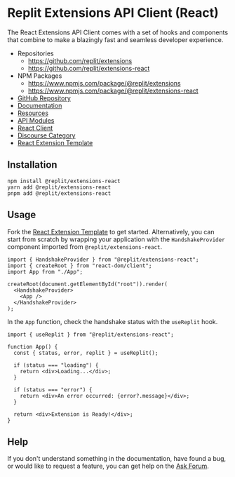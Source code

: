 # Replit Extensions API Client (React)

The React Extensions API Client comes with a set of hooks and components that combine to make a blazingly fast and seamless developer experience.

- Repositories
  - https://github.com/replit/extensions
  - https://github.com/replit/extensions-react
- NPM Packages
  - https://www.npmjs.com/package/@replit/extensions
  - https://www.npmjs.com/package/@replit/extensions-react
- [GitHub Repository](https://github.com/replit/extensions-react)
- [Documentation](https://docs.replit.com/extensions)
- [Resources](https://docs.replit.com/extensions/resources)
- [API Modules](https://docs.replit.com/extensions/category/api-reference)
- [React Client](https://docs.replit.com/extensions/category/react)
- [Discourse Category](https://ask.replit.com/c/extensions)
- [React Extension Template](https://replit.com/@replit/React-Extension?v=1)

## Installation

```
npm install @replit/extensions-react
yarn add @replit/extensions-react
pnpm add @replit/extensions-react
```

## Usage

Fork the [React Extension Template](https://replit.com/@replit/React-Extension?v=1) to get started. Alternatively, you can start from scratch by wrapping your application with the `HandshakeProvider` component imported from `@replit/extensions-react`.

```tsx
import { HandshakeProvider } from "@replit/extensions-react";
import { createRoot } from "react-dom/client";
import App from "./App";

createRoot(document.getElementById("root")).render(
  <HandshakeProvider>
    <App />
  </HandshakeProvider>
);
```

In the `App` function, check the handshake status with the `useReplit` hook.

```tsx
import { useReplit } from "@replit/extensions-react";

function App() {
  const { status, error, replit } = useReplit();

  if (status === "loading") {
    return <div>Loading...</div>;
  }

  if (status === "error") {
    return <div>An error occurred: {error?.message}</div>;
  }

  return <div>Extension is Ready!</div>;
}
```

## Help

If you don't understand something in the documentation, have found a bug, or would like to request a feature, you can get help on the [Ask Forum](https://ask.replit.com/c/extensions).
